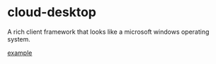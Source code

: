 # cloud-desktop
A rich client framework that looks like a microsoft windows operating system.

[example](https://kj863257.github.io/cloud-desktop/)
